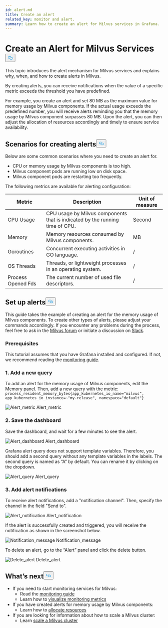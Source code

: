 ```yaml
---
id: alert.md
title: Create an alert
related_key: monitor and alert.
summary: Learn how to create an alert for Milvus services in Grafana.
---
```

<h1 id="Create-an-Alert-for-Milvus-Services" class="common-anchor-header">Create an Alert for Milvus Services<button data-href="#Create-an-Alert-for-Milvus-Services" class="anchor-icon" translate="no">
      <svg translate="no"
        aria-hidden="true"
        focusable="false"
        height="20"
        version="1.1"
        viewBox="0 0 16 16"
        width="16"
      >
        <path
          fill="#0092E4"
          fill-rule="evenodd"
          d="M4 9h1v1H4c-1.5 0-3-1.69-3-3.5S2.55 3 4 3h4c1.45 0 3 1.69 3 3.5 0 1.41-.91 2.72-2 3.25V8.59c.58-.45 1-1.27 1-2.09C10 5.22 8.98 4 8 4H4c-.98 0-2 1.22-2 2.5S3 9 4 9zm9-3h-1v1h1c1 0 2 1.22 2 2.5S13.98 12 13 12H9c-.98 0-2-1.22-2-2.5 0-.83.42-1.64 1-2.09V6.25c-1.09.53-2 1.84-2 3.25C6 11.31 7.55 13 9 13h4c1.45 0 3-1.69 3-3.5S14.5 6 13 6z"
        ></path>
      </svg>
    </button></h1><p>This topic introduces the alert mechanism for Milvus services and explains why, when, and how to create alerts in Milvus.</p>
<p>By creating alerts, you can receive notifications when the value of a specific metric exceeds the threshold you have predefined.</p>
<p>For example, you create an alert and set 80 MB as the maximum value for memory usage by Milvus components. If the actual usage exceeds the predefined number, you will receive alerts reminding you that the memory usage by Milvus component surpasses 80 MB. Upon the alert, you can then adjust the allocation of resources accordingly and timely to ensure service availability.</p>
<h2 id="Scenarios-for-creating-alerts" class="common-anchor-header">Scenarios for creating alerts<button data-href="#Scenarios-for-creating-alerts" class="anchor-icon" translate="no">
      <svg translate="no"
        aria-hidden="true"
        focusable="false"
        height="20"
        version="1.1"
        viewBox="0 0 16 16"
        width="16"
      >
        <path
          fill="#0092E4"
          fill-rule="evenodd"
          d="M4 9h1v1H4c-1.5 0-3-1.69-3-3.5S2.55 3 4 3h4c1.45 0 3 1.69 3 3.5 0 1.41-.91 2.72-2 3.25V8.59c.58-.45 1-1.27 1-2.09C10 5.22 8.98 4 8 4H4c-.98 0-2 1.22-2 2.5S3 9 4 9zm9-3h-1v1h1c1 0 2 1.22 2 2.5S13.98 12 13 12H9c-.98 0-2-1.22-2-2.5 0-.83.42-1.64 1-2.09V6.25c-1.09.53-2 1.84-2 3.25C6 11.31 7.55 13 9 13h4c1.45 0 3-1.69 3-3.5S14.5 6 13 6z"
        ></path>
      </svg>
    </button></h2><p>Below are some common scenarios where you need to create an alert for.</p>
<ul>
<li>CPU or memory usage by Milvus components is too high.</li>
<li>Milvus component pods are running low on disk space.</li>
<li>Milvus component pods are restarting too frequently.</li>
</ul>
<p>The following metrics are available for alerting configuration:</p>
<table>
<thead>
<tr><th>Metric</th><th>Description</th><th>Unit of measure</th></tr>
</thead>
<tbody>
<tr><td>CPU Usage</td><td>CPU usage by Milvus components that is indicated by the running time of CPU.</td><td>Second</td></tr>
<tr><td>Memory</td><td>Memory resources consumed by Milvus components.</td><td>MB</td></tr>
<tr><td>Goroutines</td><td>Concurrent executing activities in GO language.</td><td>/</td></tr>
<tr><td>OS Threads</td><td>Threads, or lightweight processes in an operating system.</td><td>/</td></tr>
<tr><td>Process Opened Fds</td><td>The current number of used file descriptors.</td><td>/</td></tr>
</tbody>
</table>
<h2 id="Set-up-alerts" class="common-anchor-header">Set up alerts<button data-href="#Set-up-alerts" class="anchor-icon" translate="no">
      <svg translate="no"
        aria-hidden="true"
        focusable="false"
        height="20"
        version="1.1"
        viewBox="0 0 16 16"
        width="16"
      >
        <path
          fill="#0092E4"
          fill-rule="evenodd"
          d="M4 9h1v1H4c-1.5 0-3-1.69-3-3.5S2.55 3 4 3h4c1.45 0 3 1.69 3 3.5 0 1.41-.91 2.72-2 3.25V8.59c.58-.45 1-1.27 1-2.09C10 5.22 8.98 4 8 4H4c-.98 0-2 1.22-2 2.5S3 9 4 9zm9-3h-1v1h1c1 0 2 1.22 2 2.5S13.98 12 13 12H9c-.98 0-2-1.22-2-2.5 0-.83.42-1.64 1-2.09V6.25c-1.09.53-2 1.84-2 3.25C6 11.31 7.55 13 9 13h4c1.45 0 3-1.69 3-3.5S14.5 6 13 6z"
        ></path>
      </svg>
    </button></h2><p>This guide takes the example of creating an alert for the memory usage of Milvus components. To create other types of alerts, please adjust your commands accordingly. If you encounter any problems during the process, feel free to ask in the <a href="https://discuss.milvus.io/">Milvus forum</a> or initiate a discussion on <a href="https://join.slack.com/t/milvusio/shared_invite/zt-e0u4qu3k-bI2GDNys3ZqX1YCJ9OM~GQ">Slack</a>.</p>
<h3 id="Prerequisites" class="common-anchor-header">Prerequisites</h3><p>This tutorial assumes that you have Grafana installed and configured. If not, we recommend reading the <a href="/docs/de/monitor.md">monitoring guide</a>.</p>
<h3 id="1-Add-a-new-query" class="common-anchor-header">1. Add a new query</h3><p>To add an alert for the memory usage of Milvus components, edit the Memory panel. Then, add a new query with the metric: <code translate="no">process_resident_memory_bytes{app_kubernetes_io_name=&quot;milvus&quot;, app_kubernetes_io_instance=~&quot;my-release&quot;, namespace=&quot;default&quot;}</code></p>
<p>
  <span class="img-wrapper">
    <img translate="no" src="/docs/v2.3.x/assets/alert_metric.png" alt="Alert_metric" class="doc-image" id="alert_metric" />
    <span>Alert_metric</span>
  </span>
</p>
<h3 id="2-Save-the-dashboard" class="common-anchor-header">2. Save the dashboard</h3><p>Save the dashboard, and wait for a few minutes to see the alert.</p>
<p>
  <span class="img-wrapper">
    <img translate="no" src="/docs/v2.3.x/assets/alert_dashboard.png" alt="Alert_dashboard" class="doc-image" id="alert_dashboard" />
    <span>Alert_dashboard</span>
  </span>
</p>
<p>Grafana alert query does not support template variables. Therefore, you should add a second query without any template variables in the labels. The second query is named as “A” by default. You can rename it by clicking on the dropdown.</p>
<p>
  <span class="img-wrapper">
    <img translate="no" src="/docs/v2.3.x/assets/alert_query.png" alt="Alert_query" class="doc-image" id="alert_query" />
    <span>Alert_query</span>
  </span>
</p>
<h3 id="3-Add-alert-notifications" class="common-anchor-header">3. Add alert notifications</h3><p>To receive alert notifications, add a &quot;notification channel&quot;. Then, specify the channel in the field &quot;Send to&quot;.</p>
<p>
  <span class="img-wrapper">
    <img translate="no" src="/docs/v2.3.x/assets/alert_notification.png" alt="Alert_notification" class="doc-image" id="alert_notification" />
    <span>Alert_notification</span>
  </span>
</p>
<p>If the alert is successfully created and triggered, you will receive the notification as shown in the screenshot below.</p>
<p>
  <span class="img-wrapper">
    <img translate="no" src="/docs/v2.3.x/assets/notification_message.png" alt="Notification_message" class="doc-image" id="notification_message" />
    <span>Notification_message</span>
  </span>
</p>
<p>To delete an alert, go to the “Alert” panel and click the delete button.</p>
<p>
  <span class="img-wrapper">
    <img translate="no" src="/docs/v2.3.x/assets/delete_alert.png" alt="Delete_alert" class="doc-image" id="delete_alert" />
    <span>Delete_alert</span>
  </span>
</p>
<h2 id="Whats-next" class="common-anchor-header">What’s next<button data-href="#Whats-next" class="anchor-icon" translate="no">
      <svg translate="no"
        aria-hidden="true"
        focusable="false"
        height="20"
        version="1.1"
        viewBox="0 0 16 16"
        width="16"
      >
        <path
          fill="#0092E4"
          fill-rule="evenodd"
          d="M4 9h1v1H4c-1.5 0-3-1.69-3-3.5S2.55 3 4 3h4c1.45 0 3 1.69 3 3.5 0 1.41-.91 2.72-2 3.25V8.59c.58-.45 1-1.27 1-2.09C10 5.22 8.98 4 8 4H4c-.98 0-2 1.22-2 2.5S3 9 4 9zm9-3h-1v1h1c1 0 2 1.22 2 2.5S13.98 12 13 12H9c-.98 0-2-1.22-2-2.5 0-.83.42-1.64 1-2.09V6.25c-1.09.53-2 1.84-2 3.25C6 11.31 7.55 13 9 13h4c1.45 0 3-1.69 3-3.5S14.5 6 13 6z"
        ></path>
      </svg>
    </button></h2><ul>
<li>If you need to start monitoring services for Milvus:
<ul>
<li>Read the <a href="/docs/de/monitor.md">monitoring guide</a></li>
<li>Learn how to <a href="/docs/de/visualize.md">visualize monitoring metrics</a></li>
</ul></li>
<li>If you have created alerts for memory usage by Milvus components:
<ul>
<li>Learn how to <a href="/docs/de/allocate.md#standalone">allocate resources</a></li>
</ul></li>
<li>If you are looking for information about how to scale a Milvus cluster:
<ul>
<li>Learn <a href="/docs/de/scaleout.md">scale a Milvus cluster</a></li>
</ul></li>
</ul>
